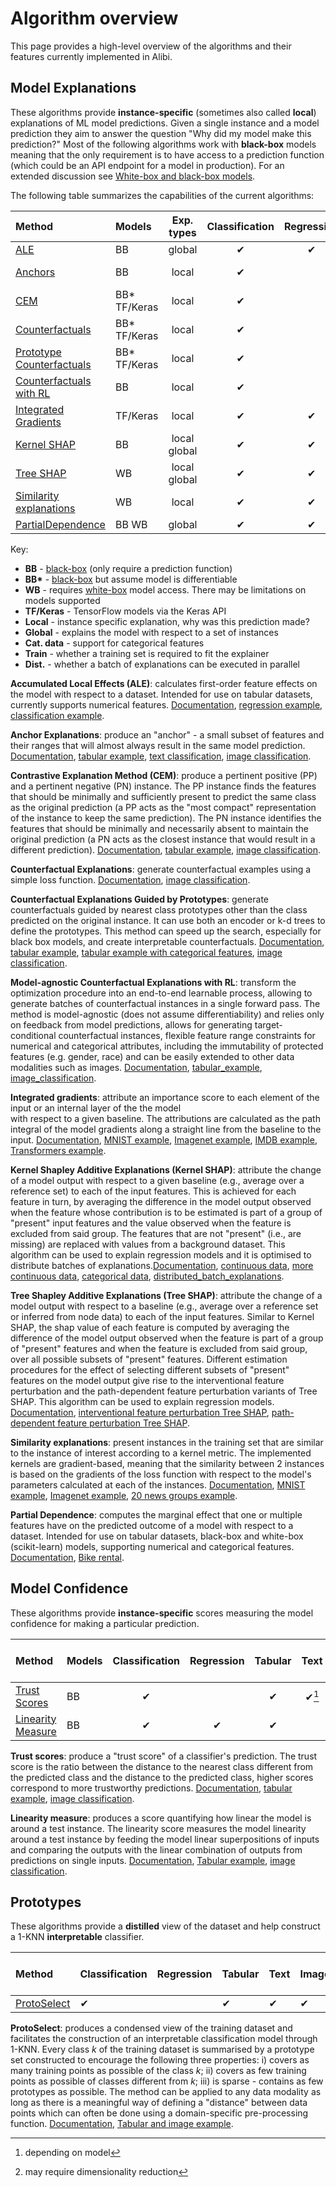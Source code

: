 # Algorithm overview

This page provides a high-level overview of the algorithms and their features currently implemented
in Alibi.

## Model Explanations
These algorithms provide **instance-specific** (sometimes also called **local**) explanations of ML model
predictions. Given a single instance and a model prediction they aim to answer the question "Why did
my model make this prediction?" Most of the following algorithms work with **black-box** models meaning that the
only requirement is to have access to a prediction function (which could be an API endpoint for a model in production). For an extended discussion see [White-box and black-box models](white_box_black_box.md).

The following table summarizes the capabilities of the current algorithms:

|Method|Models|Exp. types|Classification|Regression|Tabular|Text|Image|Cat. data|Train|Dist.|
|:---|:---|:---:|:---:|:---:|:---:|:---:|:---:|:---:|:---|:---:|
|[ALE](../methods/ALE.ipynb)|BB|global|✔|✔|✔| | | |✔| |
|[Anchors](../methods/Anchors.ipynb)|BB|local|✔| |✔|✔|✔|✔|For Tabular| |
|[CEM](../methods/CEM.ipynb)|BB* TF/Keras|local|✔| |✔| |✔| |Optional| |
|[Counterfactuals](../methods/CF.ipynb)|BB* TF/Keras|local|✔| |✔| |✔| |No| |
|[Prototype Counterfactuals](../methods/CFProto.ipynb)|BB* TF/Keras|local|✔| |✔| |✔|✔|Optional| |
|[Counterfactuals with RL](https://docs.seldon.io/projects/alibi/en/stable/methods/CFRL.html)|BB|local|✔| |✔| |✔|✔|✔| |
|[Integrated Gradients](../methods/IntegratedGradients.ipynb)|TF/Keras|local|✔|✔|✔|✔|✔|✔|Optional| |
|[Kernel SHAP](../methods/KernelSHAP.ipynb)|BB|local  global|✔|✔|✔| | |✔|✔|✔|
|[Tree SHAP](../methods/TreeSHAP.ipynb)|WB|local  global|✔|✔|✔| | |✔|Optional| | |
|[Similarity explanations](../methods/Similarity.ipynb)|WB|local|✔|✔|✔|✔|✔|✔|✔| | |
|[PartialDependence](../methods/PartialDependence.ipynb)|BB WB|global|✔|✔|✔| | |✔|✔| |


Key:
 - **BB** - [black-box](white_box_black_box.md) (only require a prediction function)
 - **BB\*** - [black-box](white_box_black_box.md) but assume model is differentiable
 - **WB** - requires [white-box](white_box_black_box.md) model access. There may be limitations on models supported
 - **TF/Keras** - TensorFlow models via the Keras API
 - **Local** - instance specific explanation, why was this prediction made?
 - **Global** - explains the model with respect to a set of instances
 - **Cat. data** - support for categorical features
 - **Train** - whether a training set is required to fit the explainer
 - **Dist.** - whether a batch of explanations can be executed in parallel

**Accumulated Local Effects (ALE)**: calculates first-order feature effects on the model with
respect to a dataset. Intended for use on tabular datasets, currently supports numerical features.
[Documentation](../methods/ALE.ipynb), [regression example](../examples/ale_regression_boston.ipynb),
[classification example](../examples/ale_classification.ipynb).
 
**Anchor Explanations**: produce an "anchor" - a small subset of features and their ranges that will
almost always result in the same model prediction. [Documentation](../methods/Anchors.ipynb),
[tabular example](../examples/anchor_tabular_adult.ipynb),
[text classification](../examples/anchor_text_movie.ipynb),
[image classification](../examples/anchor_image_imagenet.ipynb).

**Contrastive Explanation Method (CEM)**: produce a pertinent positive (PP) and a pertinent negative
(PN) instance. The PP instance finds the features that should be minimally and sufficiently present
to predict the same class as the original prediction (a PP acts as the "most compact" representation
of the instance to keep the same prediction). The PN instance identifies the features that should be
minimally and necessarily absent to maintain the original prediction (a PN acts as the closest
instance that would result in a different prediction). [Documentation](../methods/CEM.ipynb),
[tabular example](../examples/cem_iris.ipynb), [image classification](../examples/cem_mnist.ipynb).

**Counterfactual Explanations**: generate counterfactual examples using a simple loss function.
[Documentation](../methods/CF.ipynb), [image classification](../examples/cf_mnist.ipynb).

**Counterfactual Explanations Guided by Prototypes**: generate counterfactuals guided by nearest class
prototypes other than the class predicted on the original instance. It can use both an encoder or k-d trees
to define the prototypes. This method can speed up the search, especially for black box models, and create
interpretable counterfactuals. [Documentation](../methods/CFProto.ipynb),
[tabular example](../examples/cfproto_housing.ipynb),
[tabular example with categorical features](../examples/cfproto_cat_adult_ohe.ipynb),
[image classification](../examples/cfproto_mnist.ipynb).

**Model-agnostic Counterfactual Explanations with RL**: transform the optimization procedure into an end-to-end 
learnable process, allowing to generate batches of counterfactual instances in a single forward pass. The method 
is model-agnostic (does not assume differentiability) and relies only on feedback from model predictions, allows for 
generating target-conditional counterfactual instances, flexible feature range constraints for numerical and categorical
attributes, including the immutability of protected features (e.g. gender, race) and can be easily extended to other 
data modalities such as images. [Documentation](../methods/CFRL.ipynb), 
[tabular_example](../examples/cfrl_adult.ipynb),
[image_classification](../examples/cfrl_mnist.ipynb).

**Integrated gradients**: attribute an importance score to each element of the input or an internal layer of the the model  
with respect to a given baseline. The attributions are calculated as the path integral of the model gradients along a 
straight line from the baseline to the input.
[Documentation](../methods/IntegratedGradients.ipynb),
[MNIST example](../examples/integrated_gradients_mnist.ipynb),
[Imagenet example](../examples/integrated_gradients_imagenet.ipynb),
[IMDB example](../examples/integrated_gradients_imdb.ipynb),
[Transformers example](../examples/integrated_gradients_transformers.ipynb).

**Kernel Shapley Additive Explanations (Kernel SHAP)**: attribute the change of a model output with respect
to a given baseline (e.g., average over a reference set) to each of the input features. This is achieved for
each feature in turn, by averaging the difference in the model output observed when the feature whose contribution
is to be estimated is part of a group of "present" input features and the value observed when the feature is excluded
from said group. The features that are not "present" (i.e., are missing) are replaced with values from a background
dataset. This algorithm can be used to explain regression models and it is optimised to distribute batches of explanations.[Documentation](../methods/KernelSHAP.ipynb),
[continuous data](../examples/kernel_shap_wine_intro.ipynb),
[more continuous data](../examples/kernel_shap_wine_lr.ipynb),
[categorical data](../examples/kernel_shap_adult_lr.ipynb),
[distributed_batch_explanations](../examples/distributed_kernel_shap_adult_lr.ipynb).

**Tree Shapley Additive Explanations (Tree SHAP)**: attribute the change of a model output with respect to a baseline
(e.g., average over a reference set or inferred from node data) to each of the input features. Similar to Kernel SHAP,
the shap value of each feature is computed by averaging the difference of the model output observed when the feature
is part of a group of "present" features and when the feature is excluded from said group, over all possible subsets
of "present" features. Different estimation procedures for the effect of selecting different subsets of "present"
features on the model output give rise to the interventional feature perturbation and the path-dependent feature
perturbation variants of Tree SHAP. This algorithm can be used to explain regression models.
[Documentation](../methods/TreeSHAP.ipynb),
[interventional feature perturbation Tree SHAP](../examples/interventional_tree_shap_adult_xgb.ipynb),
[path-dependent feature perturbation Tree SHAP](../examples/path_dependent_tree_shap_adult_xgb.ipynb).

**Similarity explanations**: present instances in the training set that are similar to the instance of interest 
according to a kernel metric. The implemented kernels are gradient-based, meaning that the similarity between 2 
instances is based on the gradients of the loss function with respect to the model's parameters calculated at each 
of the instances.
[Documentation](../methods/Similarity.ipynb),
[MNIST example](../examples/similarity_explanations_mnist.ipynb),
[Imagenet example](../examples/similarity_explanations_imagenet.ipynb),
[20 news groups example](../examples/similarity_explanations_20ng.ipynb).

**Partial Dependence**: computes the marginal effect that one or multiple features have on the predicted outcome of a 
model with respect to a dataset. Intended for use on tabular datasets, black-box and white-box (scikit-learn) models, 
supporting numerical and categorical features.
[Documentation](../methods/PartialDependence.ipynb),
[Bike rental](../examples/pdp_regression_bike.ipynb).

## Model Confidence
These algorithms provide **instance-specific** scores measuring the model confidence for making a
particular prediction.

|Method|Models|Classification|Regression|Tabular|Text|Images|Categorical Features|Train set required|
|:---|:---|:---:|:---:|:---:|:---:|:---:|:---:|:---|
|[Trust Scores](../methods/TrustScores.ipynb)|BB|✔| |✔|✔[^1]|✔[^2]| |Yes|
|[Linearity Measure](../methods/LinearityMeasure.ipynb)|BB|✔|✔|✔| |✔| |Optional|

[^1]: depending on model
[^2]: may require dimensionality reduction

**Trust scores**: produce a "trust score" of a classifier's prediction. The trust score is the ratio
between the distance to the nearest class different from the predicted class and the distance to the
predicted class, higher scores correspond to more trustworthy predictions.
[Documentation](../methods/TrustScores.ipynb),
[tabular example](../examples/trustscore_iris.ipynb),
[image classification](../examples/trustscore_mnist.ipynb).

**Linearity measure**: produces a score quantifying how linear the model is around a test instance.
The linearity score measures the model linearity around a test instance by feeding the model linear
superpositions of inputs and comparing the outputs with the linear combination of outputs from
predictions on single inputs.
[Documentation](../methods/LinearityMeasure.ipynb),
[Tabular example](../examples/linearity_measure_iris.ipynb),
[image classification](../examples/linearity_measure_fashion_mnist.ipynb).

## Prototypes
These algorithms provide a **distilled** view of the dataset and help construct a 1-KNN **interpretable** classifier.

|Method|Classification|Regression|Tabular|Text|Images|Categorical Features|Train set labels|
|:-----|:-------------|:---------|:------|:---|:-----|:-------------------|:---------------|
|[ProtoSelect](https://docs.seldon.io/projects/alibi/en/latest/methods/ProtoSelect.html)|✔| |✔|✔|✔|✔| Optional       |

**ProtoSelect**: produces a condensed view of the training dataset and facilitates the construction of an interpretable
classification model through 1-KNN. Every class *k* of the training dataset is summarised by a prototype set
constructed to encourage the following three properties: i) covers as many training points as possible of the
class *k*; ii) covers as few training points as possible of classes different from *k*; iii) is sparse - contains as
few prototypes as possible. The method can be applied to any data modality as long as there is a meaningful way of
defining a "distance" between data points which can often be done using a domain-specific pre-processing function.
[Documentation](../methods/ProtoSelect.ipynb),
[Tabular and image example](../examples/protoselect_adult_cifar10.ipynb).
